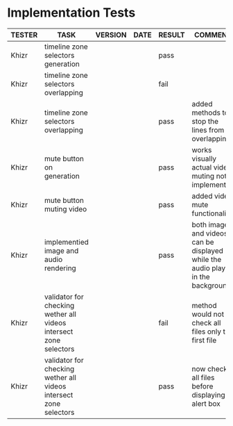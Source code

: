 # Implementation Tests

| TESTER     | TASK | VERSION | DATE | RESULT | COMMENT |
| ----------- | -----| ----------- | ----------- | ----------- | ----------- |
| Khizr      | timeline zone selectors generation|  |   | pass |  |
| Khizr      | timeline zone selectors overlapping |  |   | fail |  |
| Khizr      | timeline zone selectors overlapping |  |   | pass | added methods to stop the lines from overlapping  |
| Khizr      | mute button on generation |  |   | pass | works visually actual video muting not implemented |
| Khizr      | mute button muting video |  |   | pass | added video mute functionality |
| Khizr      | implementied image and audio rendering |   |   | pass | both images and videos can be displayed while the audio plays in the background |
| Khizr      | validator for checking wether all videos intersect zone selectors |  |   | fail | method would not check all files only the first file |
| Khizr      | validator for checking wether all videos intersect zone selectors |  |   | pass | now checks all files before displaying alert box |